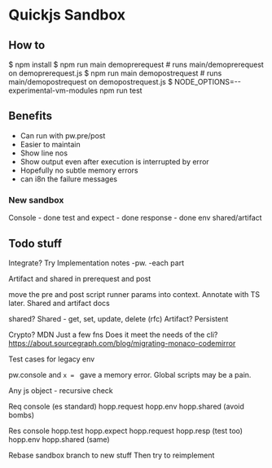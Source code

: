 # Quickjs Sandbox 

## How to 

$ npm install
$ npm run main demoprerequest # runs main/demoprerequest on demoprerequest.js
$ npm run main demopostrequest # runs main/demopostrequest on demopostrequest.js
$ NODE_OPTIONS=--experimental-vm-modules npm run test
## Benefits
- Can run with pw.pre/post
- Easier to maintain
- Show line nos
- Show output even after execution is interrupted by error
- Hopefully no subtle memory errors
- can i8n the failure messages

### New sandbox
Console - done
test and expect - done
response - done
env
shared/artifact

## Todo stuff
Integrate? Try
Implementation notes
-pw.
-each part

Artifact and shared in prerequest and post

move the pre and post script runner params into context. Annotate with TS later.
Shared and artifact docs

shared? Shared - get, set, update, delete (rfc)
Artifact? Persistent 

Crypto? MDN Just a few fns
Does it meet the needs of the cli?
https://about.sourcegraph.com/blog/migrating-monaco-codemirror

Test cases for legacy env

pw.console and `x = ` gave a memory error. Global scripts may be a pain.

Any js object - recursive check

Req
console (es standard)
hopp.request
hopp.env
hopp.shared (avoid bombs)

Res
console
hopp.test hopp.expect
hopp.request hopp.resp (test too)
hopp.env
hopp.shared (same)

Rebase sandbox branch to new stuff
Then try to reimplement

